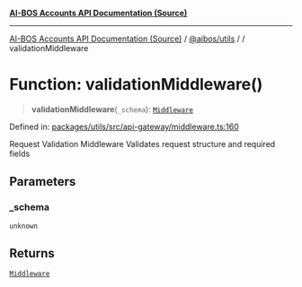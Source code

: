 [**AI-BOS Accounts API Documentation (Source)**](../../../README.md)

***

[AI-BOS Accounts API Documentation (Source)](../../../README.md) / [@aibos/utils](../README.md) / [](../README.md) / validationMiddleware

# Function: validationMiddleware()

> **validationMiddleware**(`_schema`): [`Middleware`](../interfaces/Middleware.md)

Defined in: [packages/utils/src/api-gateway/middleware.ts:160](https://github.com/pohlai88/accounts/blob/48103fb36d28b2b9bfb33472b6de2f719773cde9/packages/utils/src/api-gateway/middleware.ts#L160)

Request Validation Middleware
Validates request structure and required fields

## Parameters

### \_schema

`unknown`

## Returns

[`Middleware`](../interfaces/Middleware.md)
